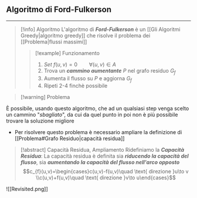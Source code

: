 ## Algoritmo di Ford-Fulkerson
---
>[!info] Algoritmo
>L'algoritmo di ***Ford-Fulkerson*** è un [[Gli Algoritmi Greedy|algoritmo greedy]] che risolve il problema dei [[Problema|flussi massimi]]
>>[!example] Funzionamento
>>1. *Set* $f(u,v)=0\qquad \forall (u,v)\in A$
>>2. Trova un ***cammino aumentante*** $P$ nel grafo residuo $G_{f}$
>>3. Aumenta il flusso su $P$ e aggiorna $G_{f}$
>>4. Ripeti 2-4 finchè possibile

>[!warning] Problema

È possibile, usando questo algoritmo, che ad un qualsiasi step venga scelto un cammino "*sbagliato*", da cui da quel punto in poi non è più possibile trovare la soluzione migliore
- Per risolvere questo problema è necessario ampliare la definizione di [[Problema#Grafo Residuo|capacità residua]]

>[!abstract] Capacità Residua, Ampliamento
>Ridefiniamo la ***Capacità Residua***:
>La capacità residua è definita sia ***riducendo la capacità del flusso***, sia ***aumentando la capacità del flusso nell'arco opposto***
>$$c_{f}(u,v)=\begin{cases}c(u,v)-f(u,v)\quad \text{ direzione }u\to v \\c(u,v)+f(u,v)\quad \text{ direzione }v\to u\end{cases}$$

![[Revisited.png]]

